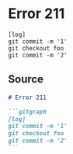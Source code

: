 # Error 211

```gitgraph
[log]
git commit -m '1'
git checkout foo
git commit -m '2'
```


## Source

````md
# Error 211

```gitgraph
[log]
git commit -m '1'
git checkout foo
git commit -m '2'
```
````
